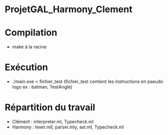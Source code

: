 # ProjetGAL_Harmony_Clement

# Compilation

- make à la racine

# Exécution

- ./main.exe < fichier_test  (fichier_test contient les instructions en pseudo logo ex : batman, TestAngle)

# Répartition du travail

- Clément : interpreter.ml, Typecheck.ml
- Harmony : lexer.mll, parser.mly, ast.ml, Typecheck.ml
